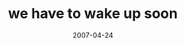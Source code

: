 ---
layout: base.njk
title : 'we have to wake up soon' 
view_title : 'we have to wake up soon' 
year : '2007' 
date : '2007-04-24' 
img_file : '/drawing/wehavetowakeupsoon.png' 
html_file : 'wehavetowakeupsoon' 
next_html : 'itsmuchlesscrowdedontheinside.html' 
year_order : '37' 
permalink : "title/{{html_file}}.html"
---